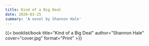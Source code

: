 ```yaml
---
title: Kind of a Big Deal
date: 2020-03-25
summary: 'A novel by Shannon Hale'
---
```


{{< booklist/book
title="Kind of a Big Deal"
author="Shannon Hale"
cover="cover.jpg"
format="Print" >}}
